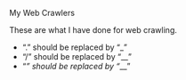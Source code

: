 My Web Crawlers

These are what I have done for web crawling.

- “.” should be replaced by “_” 
- “/” should be replaced by “__”
- “_” should be replaced by “___”

